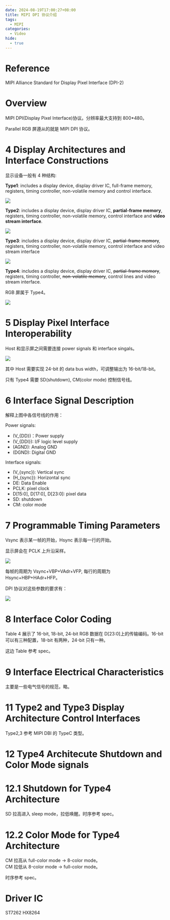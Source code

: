 ```yaml
---
date: 2024-08-19T17:00:27+08:00
title: MIPI DPI 协议介绍
tags:
  - MIPI
categories:
  - Video
hide:
  - true
---
```


# Reference

MIPI Alliance Standard for Display Pixel Interface
(DPI-2)

# Overview

MIPI DPI(Display Pixel Interface)协议。分辨率最大支持到 800\*480。

Parallel RGB 屏遵从的就是 MIPI DPI 协议。

# 4 Display Architectures and Interface Constructions

显示设备一般有 4 种结构:

**Type1**: includes a display device, display driver IC, full-frame memory, registers, timing controller, non-volatile memory and control interface.

![](https://xyc-1316422823.cos.ap-shanghai.myqcloud.com/20240814153605.png)

**Type2**: includes a display device, display driver IC, **partial-frame memory**, registers, timing controller, non-volatile memory, control interface and **video stream interface**.

![](https://xyc-1316422823.cos.ap-shanghai.myqcloud.com/20240814153619.png)

**Type3**: includes a display device, display driver IC, ~~partial-frame memory~~, registers, timing controller, non-volatile memory, control interface and video stream interface

![](https://xyc-1316422823.cos.ap-shanghai.myqcloud.com/20240814153645.png)

**Type4**: includes a display device, display driver IC, ~~partial-frame memory~~, registers, timing controller, ~~non-volatile memory~~, control lines and video stream interface.

RGB 屏属于 Type4。

![](https://xyc-1316422823.cos.ap-shanghai.myqcloud.com/20240814153657.png)

# 5 Display Pixel Interface Interoperability

Host 和显示屏之间需要连接 power signals 和 interface singals。

![](https://xyc-1316422823.cos.ap-shanghai.myqcloud.com/20240814152622.png)

其中 Host 需要实现 24-bit 的 data bus width，可调整输出为 16-bit/18-bit。

只有 Type4 需要 SD(shutdown), CM(color mode) 控制信号线。

# 6 Interface Signal Description

解释上图中各信号线的作用：

Power signals:

- \(V\_{DD}\)：Power supply
- \(V\_{DDI}\): I/F logic level supply
- \(AGND\): Analog GND
- \(DGND\): Digital GND

Interface signals:

- \(V\_{sync}\): Vertical sync
- \(H\_{sync}\): Horizontal sync
- DE: Data Enable
- PCLK: pixel clock
- D[15:0], D[17:0], D[23:0]: pixel data
- SD: shutdown
- CM: color mode

# 7 Programmable Timing Parameters

Vsync 表示某一帧的开始，Hsync 表示每一行的开始。

显示屏会在 PCLK 上升沿采样。

![](https://xyc-1316422823.cos.ap-shanghai.myqcloud.com/20240814160720.png)

每帧的周期为 Vsync+VBP+VAdr+VFP, 每行的周期为 Hsync+HBP+HAdr+HFP。

DPI 协议对这些参数的要求有：

![](https://xyc-1316422823.cos.ap-shanghai.myqcloud.com/20240814161328.png)

# 8 Interface Color Coding

Table 4 展示了 16-bit, 18-bit, 24-bit RGB 数据在 D[23:0]上的传输编码。16-bit 可以有三种配置，18-bit 有两种，24-bit 只有一种。

这边 Table 参考 spec。

# 9 Interface Electrical Characteristics

主要是一些电气信号的规范，略。

# 11 Type2 and Type3 Display Architecture Control Interfaces

Type2,3 参考 MIPI DBI 的 TypeC 类型。

# 12 Type4 Architecute Shutdown and Color Mode signals

# 12.1 Shutdown for Type4 Architecture

SD 拉高进入 sleep mode，拉低唤醒。时序参考 spec。

# 12.2 Color Mode for Type4 Architecture

CM 拉高从 full-color mode -> 8-color mode。  
CM 拉低从 8-color mode -> full-color mode。

时序参考 spec。

# Driver IC

ST7262
HX8264
